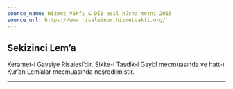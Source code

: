 ```yaml
---
source_name: Hizmet Vakfı & DİB asıl nüsha metni 2016
source_url: https://www.risaleinur.hizmetvakfi.org/
---
```

## Sekizinci Lem’a
Keramet-i Gavsiye Risalesi’dir. Sikke-i Tasdik-i Gaybî mecmuasında ve hatt-ı Kur’an Lem’alar mecmuasında neşredilmiştir.

***

